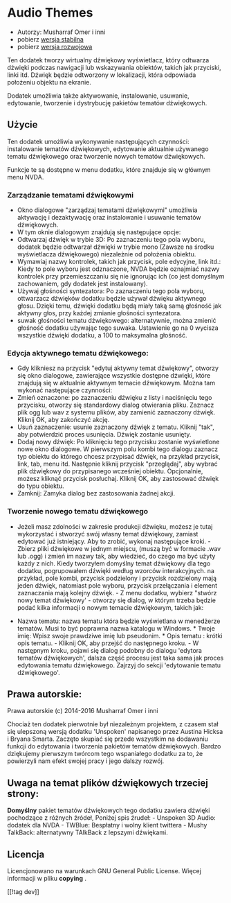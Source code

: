 # Audio Themes #

*   Autorzy: Musharraf Omer i inni
*   pobierz [wersja stabilna][1]
*   pobierz [wersja rozwojowa][2]

Ten dodatek tworzy wirtualny dźwiękowy wyświetlacz, który odtwarza dźwięki
podczas nawigacji lub wskazywania obiektów, takich jak przyciski, linki
itd. Dźwięk będzie odtworzony w lokalizacji, która odpowiada położeniu
objektu na ekranie.

Dodatek umożliwia także aktywowanie, instalowanie, usuwanie, edytowanie,
tworzenie i dystrybucję pakietów tematów dźwiękowych.

## Użycie

Ten dodatek umożliwia wykonywanie następujących czynności: instalowanie
tematów dźwiękowych, edytowanie aktualnie używanego tematu dźwiękowego oraz
tworzenie nowych tematów dźwiękowych.

Funkcje te są dostępne w menu dodatku, które znajduje się w głównym menu
NVDA.

### Zarządzanie tematami dźwiękowymi

- Okno dialogowe "zarządzaj tematami dźwiękowymi" umożliwia aktywację i
  dezaktywację oraz instalowanie i usuwanie tematów dźwiękowych.
- W tym oknie dialogowym znajdują się następujące opcje:
 - Odtwarzaj dźwięk w trybie 3D: Po zaznaczeniu tego pola wyboru, dodatek będzie odtwarzał dźwięki w trybie mono (Zawsze na środku wyświetlacza dźwiękowego) niezależnie od położenia obiektu.
 - Wymawiaj nazwy kontrolek, takich jak przycisk, pole edycyjne, link itd.: Kiedy to pole wyboru jest odznaczone, NVDA będzie oznajmiać nazwy kontrolek przy przemieszczaniu się nie ignorując ich (co jest domyślnym zachowaniem, gdy dodatek jest instalowany).
 - Używaj głośności syntezatora: Po zaznaczeniu tego pola wyboru, ottwarzacz dźwięków dodatku będzie używał dźwięku aktywnego głosu. Dzięki temu, dźwięki dodatku będą miały taką samą głośność jak aktywny głos, przy każdej zmianie głośności syntezatora.
 - suwak głośności tematu dźwiękowego: alternatywnie, można zmienić głośność dodatku używając tego suwaka. Ustawienie go na 0 wycisza wszystkie dźwięki dodatku, a 100 to maksymalna głośność.

### Edycja aktywnego tematu dźwiękowego:

- Gdy klikniesz na przycisk "edytuj aktywny temat dźwiękowy", otworzy się
  okno dialogowe, zawierające wszystkie dostępne dźwięki, które znajdują się
  w aktualnie aktywnym temacie dźwiękowym. Można tam wykonać następujące
  czynności:
- Zmień oznaczone: po zaznaczeniu dźwięku z listy i naciśnięciu tego
  przycisku, otworzy się standardowy dialog otwierania pliku. Zaznacz plik
  ogg lub wav z systemu plików, aby zamienić zaznaczony dźwięk. Kliknij OK,
  aby zakończyć akcję.
- Usuń zaznaczenie: usunie zaznaczony dźwięk z tematu. Kliknij "tak", aby
  potwierdzić proces usunięcia. Dźwięk zostanie usunięty.
- Dodaj nowy dźwięk: Po kliknięciu tego przycisku zostanie wyświetlone nowe okno dialogowe. W pierwszym polu kombi tego dialogu zaznacz typ obiektu do którego chcesz przypisać dźwięk, na przykład przycisk, link, tab, menu itd. Następnie kliknij przycisk "przeglądaj", aby wybrać plik dźwiękowy do przypisanego wcześniej obiektu. Opcjonalnie, możesz kliknąć przycisk posłuchaj. Kliknij OK, aby zastosować dźwięk do typu obiektu. 
- Zamknij: Zamyka dialog bez zastosowania żadnej akcji.

### Tworzenie nowego tematu dźwiękowego

- Jeżeli masz zdolności w zakresie produkcji dźwięku, możesz je tutaj
wykorzystać i stworzyć swój własny temat dźwiękowy, zamiast edytować już
istniejący. Aby to zrobić, wykonaj następujące kroki.  - Zbierz pliki
dźwiękowe w jednym miejscu, (muszą być w formacie .wav lub .ogg) i zmień im
nazwy tak, aby wiedzieć, do czego ma być użyty każdy z nich. Kiedy tworzyłem
domyślny temat dźwiękowy dla tego dodatku, pogrupowałem dźwięki według
wzorców interakcyjnych. na przykład, pole kombi, przycisk podzielony i
przycisk rozdzielony mają jeden dźwięk, natomiast pole wyboru, przycisk
przełączania i element zaznaczania mają kolejny dźwięk.  - Z menu dodatku,
wybierz "stwórz nowy temat dźwiękowy' - otworzy się dialog, w którym trzeba
będzie podać kilka informacji o nowym temacie dźwiękowym, takich jak:
*	Nazwa tematu: nazwa tematu która będzie wyświetlana w menedżerze tematów.
Musi to być poprawna nazwa katalogu w Windows.  *	Twoje imię: Wpisz swoje
prawdziwe imię lub pseudonim.  *	Opis tematu : krótki opis tematu.  -
Kliknij OK, aby przejść do następnego kroku.  - W następnym kroku, pojawi
się dialog podobny do dialogu 'edytora tematów dźwiękowych', dalsza część
procesu jest taka sama jak proces edytowania tematu dźwiękowego. Zajrzyj do
sekcji 'edytowanie tematu dźwiękowego'.

## Prawa autorskie:

Prawa autorskie (c) 2014-2016 Musharraf Omer i inni

Chociaż ten dodatek pierwotnie był niezależnym projektem, z czasem stał się
ulepszoną wersją dodatku 'Unspoken' napisanego przez Austina Hicksa i Bryana
Smarta. Zaczęto skupiać się przede wszystkim na dodawaniu funkcji do
edytowania i tworzenia pakietów tematów dźwiękowych. Bardzo dziękujemy
pierwszym twórcom tego wspaniałego dodatku za to, że powierzyli nam efekt
swojej pracy i jego dalszy rozwój.

## Uwaga na temat plików dźwiękowych trzeciej strony:

**Domyślny** pakiet tematów dźwiękowych tego dodatku zawiera dźwięki
pochodzące z różnych źródeł, Poniżej spis źrudeł: - Unspoken 3D Audio:
dodatek dla NVDA - TWBlue: Bespłatny i wolny klient twittera - Mushy
TalkBack: alternatywny TAlkBack z lepszymi dźwiękami.

## Licencja
Licencjonowano na warunkach GNU General Public License. Więcej informacji w
pliku **copying** .

[[!tag dev]]

[1]: https://addons.nvda-project.org/files/get.php?file=ath

[2]: https://addons.nvda-project.org/files/get.php?file=ath-dev
